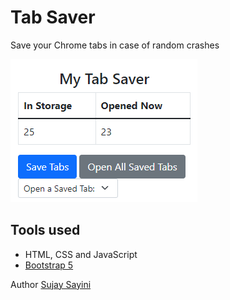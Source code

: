 # Tab Saver

 Save your Chrome tabs in case of random crashes

![screenshot](https://github.com/SujaySayini/chrome_extension_tab_saver/blob/main/images/screenshot.png?raw=true)

## Tools used

* HTML, CSS and JavaScript
* [Bootstrap 5](https://getbootstrap.com/docs/5.0/getting-started/introduction/)

Author [Sujay Sayini](https://www.linkedin.com/in/sujay-sayini/)
